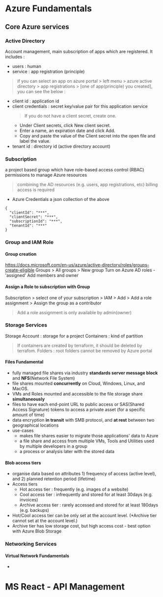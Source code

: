 # Azure Fundamentals
## Core Azure services

### Active Directory
Account management, main subscription of apps which are registered. It includes :
- users : human
- service : app registration (principle)
> if you can select an app on azure portal > left menu > azure active directory > app registrations > [one of app(principle) you created], you can see the below :
  - client id : application id
  - client credentials : secret key/value pair for this application service
    > If you do not have a client secret, create one.
      - Under Client secrets, click New client secret.
      - Enter a name, an expiration date and click Add.
      - Copy and paste the value of the Client secret into the open file and label the value.
  - tenant id : directory id (active directory account)

### Subscription
a project based group which have role-based access control (RBAC) permissions to manage Azure resources
> combining the AD resources (e.g. users, app registrations, etc)
> billing access is required

* Azure Credentials
a json collection of the above
```
{
  "clientId": "***",
  "clientSecret": "***",
  "subscriptionId": "***",
  "tenantId": "***"
}
```

### Group and IAM Role
#### Group creation
https://docs.microsoft.com/en-us/azure/active-directory/roles/groups-create-eligible
Groups > All groups > New group
Turn on Azure AD roles - 'assigned'
Add members and owner

#### Assign a Role to subscription with Group
Subscription > select one of your subscription > IAM > Add > Add a role assignment > Assign the group as a contributor
> Add a role assignment is only available by admin(owner)

### Storage Services
Storage Account : storage for a project
Containers : kind of partition
> If containers are created by terraform, it should be deleted by terrafom.
Folders : root folders cannot be removed by Azure portal


#### Files Fundamental
- fully managed file shares via industry **standards server message block** and **NFS**(Network File System)
- file shares mounted **concurrently** on Cloud, Windows, Linux, and MacOS.
- VMs and Roles mounted and accessible to the file storage share **simultaneously**
- files to have each end-point URL to public access or SAS(Shared Access Signature) tokens to access a private asset (for a specific amount of time)
- data encryption **in transit** with SMB protocol, and **at rest** between two geographical locations
- use-cases
  - makes file shares easier to migrate those applications' data to Azure
  - a file share and access from multiple VMs, Tools and Utilities used by multiple developers in a group
  - a process or analysis later with the stored data

#### Blob access tiers
- organise data based on attributes 1) frequency of access (active level), and 2) planned retention period (lifetime)
- Access tiers
  - Hot access tier : frequently (e.g. images of a website)
  - Cool access tier : infrequently and stored for at least 30days (e.g. invoices)
  - Archive access tier : rarely accessed and stored for at least 180days (e.g. backups)
- Hot/Cool access tier can be only set at the account level. (*Archive tier cannot set at the account level.)
- Archive tier has low storage cost, but high access cost - best option with Azure Blob Storage

### Networking Services
#### Virtual Network Fundamentals
- 


# MS React - API Management
## 
